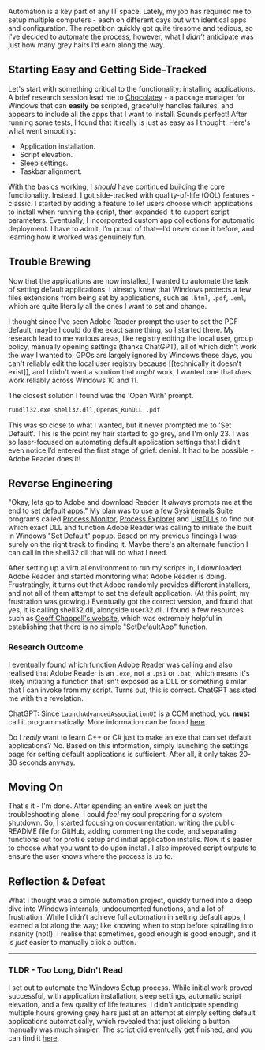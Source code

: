 Automation is a key part of any IT space. Lately, my job has required me to setup multiple computers - each on different days but with identical apps and configuration. The repetition quickly got quite tiresome and tedious, so I've decided to automate the process, however, what I _didn’t_ anticipate was just how many grey hairs I’d earn along the way.

## Starting Easy and Getting Side-Tracked
Let's start with something critical to the functionality: installing applications. A brief research session lead me to [Chocolatey](https://community.chocolatey.org/) - a package manager for Windows that can **easily** be scripted, gracefully handles failures, and appears to include all the apps that I want to install. Sounds perfect! After running some tests, I found that it really is just as easy as I thought. Here's what went smoothly:
- Application installation.
- Script elevation.
- Sleep settings.
- Taskbar alignment.

With the basics working, I _should_ have continued building the core functionality. Instead, I got side-tracked with quality-of-life (QOL) features - classic. I started by adding a feature to let users choose which applications to install when running the script, then expanded it to support script parameters. Eventually, I incorporated custom app collections for automatic deployment. I have to admit, I’m proud of that—I’d never done it before, and learning how it worked was genuinely fun.

## Trouble Brewing
Now that the applications are now installed, I wanted to automate the task of setting default applications. I already knew that Windows protects a few files extensions from being set by applications, such as `.html`, `.pdf`, `.eml`, which are quite literally all the ones I want to set and change.

I thought since I've seen Adobe Reader prompt the user to set the PDF default, maybe I could do the exact same thing, so I started there. My research lead to me various areas, like registry editing the local user, group policy, manually opening settings (thanks ChatGPT), all of which didn't work the way I wanted to. GPOs are largely ignored by Windows these days, you can't reliably edit the local user registry because [[technically it doesn't exist]], and I didn't want a solution that *might* work, I wanted one that *does* work reliably across Windows 10 and 11. 

The closest solution I found was the 'Open With' prompt.

```cmd
rundll32.exe shell32.dll,OpenAs_RunDLL .pdf
```

This was so close to what I wanted, but it never prompted me to 'Set Default'. This is the point my hair started to go grey, and I'm only 23. I was so laser-focused on automating default application settings that I didn’t even notice I’d entered the first stage of grief: denial. It had to be possible - Adobe Reader does it!

## Reverse Engineering
"Okay, lets go to Adobe and download Reader. It *always* prompts me at the end to set default apps." My plan was to use a few [Sysinternals Suite](https://learn.microsoft.com/en-us/sysinternals/) programs called [Process Monitor](https://learn.microsoft.com/en-us/sysinternals/downloads/procmon), [Process Explorer](https://learn.microsoft.com/en-us/sysinternals/downloads/process-explorer) and [ListDLLs](https://learn.microsoft.com/en-us/sysinternals/downloads/listdlls) to find out which exact DLL and function Adobe Reader was calling to initiate the built in Windows "Set Default" popup. Based on my previous findings I was surely on the right track to finding it. Maybe there's an alternate function I can call in the shell32.dll that will do what I need.

After setting up a virtual environment to run my scripts in, I downloaded Adobe Reader and started monitoring what Adobe Reader is doing. Frustratingly, it turns out that Adobe randomly provides different installers, and not all of them attempt to set the default application. (At this point, my frustration was growing.) Eventually got the correct version, and found that yes, it is calling shell32.dll, alongside user32.dll. I found a few resources such as [Geoff Chappell's website](https://www.geoffchappell.com/studies/windows/shell/shell32/api/index.htm), which was extremely helpful in establishing that there is no simple "SetDefaultApp" function.
### Research Outcome
I eventually found which function Adobe Reader was calling and also realised that Adobe Reader is an `.exe`, not a `.ps1` or `.bat`, which means it's likely initiating a function that isn't exposed as a DLL or something similar that I can invoke from my script. Turns out, this is correct. ChatGPT assisted me with this revelation.

ChatGPT: Since `LaunchAdvancedAssociationUI` is a COM method, you **must** call it programmatically. More information can be found [here](https://learn.microsoft.com/en-us/windows/win32/api/shobjidl/nf-shobjidl-iapplicationassociationregistrationui-launchadvancedassociationui).

Do I *really* want to learn C++ or C# just to make an exe that can set default applications? No. Based on this information, simply launching the settings page for setting default applications is sufficient. After all, it only takes 20-30 seconds anyway.

## Moving On
That's it - I'm done. After spending an entire week on just the troubleshooting alone, I could *feel* my soul preparing for a system shutdown. So, I started focusing on documentation: writing the public README file for GitHub, adding commenting the code, and separating functions out for profile setup and initial application installs. Now it's easier to choose what you want to do upon install. I also improved script outputs to ensure the user knows where the process is up to.

## Reflection & Defeat
What I thought was a simple automation project, quickly turned into a deep dive into Windows internals, undocumented functions, and a lot of frustration. While I didn’t achieve full automation in setting default apps, I learned a lot along the way; like knowing when to stop before spiralling into insanity (not!). I realise that sometimes, good enough is good enough, and it is *just* easier to manually click a button.

---
### TLDR - Too Long, Didn't Read
I set out to automate the Windows Setup process. While initial work proved successful, with application installation, sleep settings, automatic script elevation, and a few quality of life features, I didn't anticipate spending multiple hours growing grey hairs just at an attempt at simply setting default applications automatically, which revealed that just clicking a button manually was much simpler. The script did eventually get finished, and you can find it [here](https://github.com/AndrewHolloway0/SetupWindows).